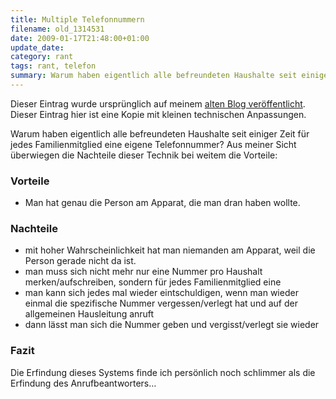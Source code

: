 ```yaml
---
title: Multiple Telefonnummern
filename: old_1314531
date: 2009-01-17T21:48:00+01:00
update_date:
category: rant
tags: rant, telefon
summary: Warum haben eigentlich alle befreundeten Haushalte seit einiger Zeit für jedes Familienmitglied eine eigene Telefonnummer? Aus meiner Sicht überwiegen die Nachteile dieser Technik bei weitem die Vorteile.
---
```

Dieser Eintrag wurde ursprünglich auf meinem [alten Blog veröffentlicht](https://stu.blogger.de/stories/1314531/). Dieser Eintrag hier ist eine Kopie mit kleinen technischen Anpassungen.

Warum haben eigentlich alle befreundeten Haushalte seit einiger Zeit für jedes Familienmitglied eine eigene Telefonnummer?
Aus meiner Sicht überwiegen die Nachteile dieser Technik bei weitem die Vorteile:

### Vorteile
- Man hat genau die Person am Apparat, die man dran haben wollte.
### Nachteile
- mit hoher Wahrscheinlichkeit hat man niemanden am Apparat, weil die Person gerade nicht da ist.
- man muss sich nicht mehr nur eine Nummer pro Haushalt merken/aufschreiben, sondern für jedes Familienmitglied eine
- man kann sich jedes mal wieder eintschuldigen, wenn man wieder einmal die spezifische Nummer vergessen/verlegt hat und auf der allgemeinen Hausleitung anruft
- dann lässt man sich die Nummer geben und vergisst/verlegt sie wieder

### Fazit
Die Erfindung dieses Systems finde ich persönlich noch schlimmer als die Erfindung des Anrufbeantworters…

